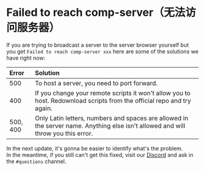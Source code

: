# Failed to reach comp-server（无法访问服务器）

If you are trying to broadcast a server to the server browser yourself but you get `Failed to reach comp-server xxx` here are some of the solutions we have right now:

| Error | Solution |
| :--- | :--- |
| 500 | To host a server, you need to port forward. |
| 400 | If you change your remote scripts it won't allow you to host.  Redownload scripts from the official repo and try again. |
| 500, 400 | Only Latin letters, numbers and spaces are allowed in the server name.  Anything else isn't allowed and will throw you this error. |

In the next update, it's gonna be easier to identify what's the problem.   
In the meantime, if you still can't get this fixed, visit our [Discord](https://discord.gg/R5Reloaded) and ask in the `#questions` channel.

